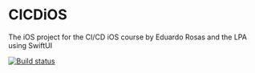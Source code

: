 # CICDiOS
The iOS project for the CI/CD iOS course by Eduardo Rosas and the LPA using SwiftUI

[![Build status](https://build.appcenter.ms/v0.1/apps/4672b34e-7cc8-4bb4-9296-c571a5d0e0bc/branches/dev/badge)](https://appcenter.ms)

